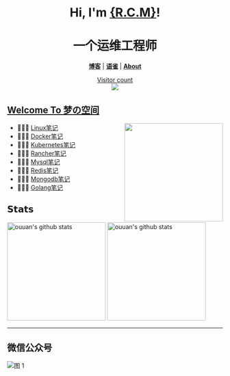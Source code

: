 <h1 align="center">Hi, I'm <a href="https://renm.cc/">{R.C.M}</a>!</h1>
<h1 align="center">一个运维工程师</h1>
<p align="center">
  <strong><a href="https://renm.cc">博客</a></strong> |
  <strong><a href="https://www.yuque.com/renmcc">语雀</a></strong> |
  <strong><a href="https://renm.cc/about/">About</a></strong>  
</p>
<a href="https://renm.cc"><p align="center"> Visitor count<br> <img src="https://profile-counter.glitch.me/renmcc/count.svg" /></a>

##  [Welcome To 梦の空间](https://renm.cc)
<a href="https://renm.cc"><img src="https://media.giphy.com/media/SWoSkN6DxTszqIKEqv/giphy.gif" align="right" height="230" /></a>
- 👨🏻‍💻  [Linux笔记](https://renm.cc/categories/linux/)
- 👩🏻‍💻  [Docker笔记](https://renm.cc/categories/docker/)
- 👨🏻‍💻  [Kubernetes笔记](https://renm.cc/categories/kubernetes/)
- 👨🏻‍💻  [Rancher笔记](https://renm.cc/categories/rancher/)
- 👨🏻‍💻  [Mysql笔记](https://renm.cc/categories/mysql/)
- 👨🏻‍💻  [Redis笔记](https://renm.cc/categories/redis/)
- 👨🏻‍💻  [Mongodb笔记](https://renm.cc/categories/mongodb/)
- 👨🏻‍💻  [Golang笔记](https://renm.cc/categories/golang/)
<!-- 
- 👩🏻‍💻  [Python学习笔记](https://renm.top/tags/python/)
- 👨🏻‍💻  [Django学习笔记](https://renm.top/tags/django/)
- 👩🏻‍💻  [Fastapi学习笔记](https://renm.top/tags/fastapi/)
- 👩🏻‍💻  [JavaScript学习笔记](https://renm.top/tags/javascript/)
- 👩🏻‍💻  [VUE学习笔记](https://renm.top/tags/vue/) -->



## 𝗦𝘁𝗮𝘁𝘀


<p align="left">
<img alt="ouuan's github stats" height='230' src="https://github-readme-stats.vercel.app/api?username=renmcc&show_icons=true&include_all_commits=true">
<img alt="ouuan's github stats" height='230' src="https://github-readme-stats.vercel.app/api/top-langs/?username=renmcc">
</p>

****
## 微信公众号
![图 1](https://cdn.jsdelivr.net/gh/renmcc/renmcc@main/img/gongzhonghao.png) 
